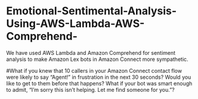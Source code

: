 # Emotional-Sentimental-Analysis-Using-AWS-Lambda-AWS-Comprehend-
We have used AWS Lambda and Amazon Comprehend  for sentiment analysis to make Amazon Lex  bots in Amazon Connect more sympathetic.

#What if you knew that 10 callers in your Amazon Connect contact flow were likely to say “Agent!” in frustration in the next 30 seconds? Would you like to get to them before that happens? What if your bot was smart enough to admit, “I’m sorry this isn’t helping. Let me find someone for you.”? 

